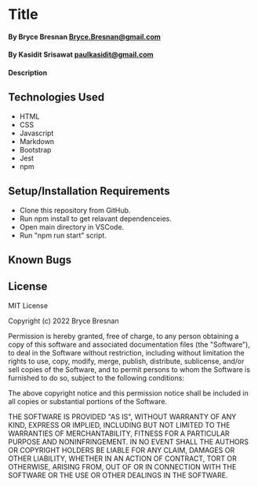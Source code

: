 # Title

#### By Bryce Bresnan <Bryce.Bresnan@gmail.com>
#### By Kasidit Srisawat <paulkasidit@gmail.com>


#### Description

## Technologies Used

* HTML
* CSS
* Javascript
* Markdown
* Bootstrap
* Jest
* npm

## Setup/Installation Requirements

* Clone this repository from GitHub.
* Run npm install to get relavant dependenceies.
* Open main directory in VSCode.
* Run "npm run start" script.


## Known Bugs


## License
MIT License

Copyright (c) 2022 Bryce Bresnan

Permission is hereby granted, free of charge, to any person obtaining a copy
of this software and associated documentation files (the "Software"), to deal
in the Software without restriction, including without limitation the rights
to use, copy, modify, merge, publish, distribute, sublicense, and/or sell
copies of the Software, and to permit persons to whom the Software is
furnished to do so, subject to the following conditions:

The above copyright notice and this permission notice shall be included in all
copies or substantial portions of the Software.

THE SOFTWARE IS PROVIDED "AS IS", WITHOUT WARRANTY OF ANY KIND, EXPRESS OR
IMPLIED, INCLUDING BUT NOT LIMITED TO THE WARRANTIES OF MERCHANTABILITY,
FITNESS FOR A PARTICULAR PURPOSE AND NONINFRINGEMENT. IN NO EVENT SHALL THE
AUTHORS OR COPYRIGHT HOLDERS BE LIABLE FOR ANY CLAIM, DAMAGES OR OTHER
LIABILITY, WHETHER IN AN ACTION OF CONTRACT, TORT OR OTHERWISE, ARISING FROM,
OUT OF OR IN CONNECTION WITH THE SOFTWARE OR THE USE OR OTHER DEALINGS IN THE
SOFTWARE.
